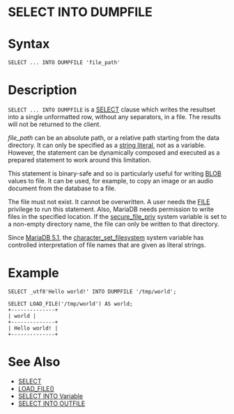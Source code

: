 # SELECT INTO DUMPFILE

#

# Syntax

```
SELECT ... INTO DUMPFILE 'file_path'
```

#

# Description

`SELECT ... INTO DUMPFILE` is a [SELECT](../../../../../server-usage/replication-cluster-multi-master/standard-replication/selectively-skipping-replication-of-binlog-events.md) clause which writes the resultset into a single unformatted row, without any separators, in a file. The results will not be returned to the client.

*file_path* can be an absolute path, or a relative path starting from the data directory. It can only be specified as a [string literal](../../../sql-language-structure/string-literals.md), not as a variable. However, the statement can be dynamically composed and executed as a prepared statement to work around this limitation.

This statement is binary-safe and so is particularly useful for writing [BLOB](../../../../data-types/string-data-types/blob.md) values to file. It can be used, for example, to copy an image or an audio document from the database to a file.

The file must not exist. It cannot be overwritten. A user needs the [FILE](../../account-management-sql-commands/grant.md#global-privileges) privilege to run this statement. Also, MariaDB needs permission to write files in the specified location. If the [secure_file_priv](../../../../../server-usage/replication-cluster-multi-master/optimization-and-tuning/system-variables/server-system-variables.md#secure_file_priv) system variable is set to a non-empty directory name, the file can only be written to that directory.

Since [MariaDB 5.1](/kb/en/what-is-mariadb-51/), the [character_set_filesystem](../../../../../server-usage/replication-cluster-multi-master/optimization-and-tuning/system-variables/server-system-variables.md#character_set_filesystem) system variable has controlled interpretation of file names that are given as literal strings.

#

# Example

```
SELECT _utf8'Hello world!' INTO DUMPFILE '/tmp/world';

SELECT LOAD_FILE('/tmp/world') AS world;
+--------------+
| world |
+--------------+
| Hello world! |
+--------------+
```

#

# See Also

* [SELECT](../../../../../server-usage/replication-cluster-multi-master/standard-replication/selectively-skipping-replication-of-binlog-events.md)
* [LOAD_FILE()](../../built-in-functions/string-functions/load_file.md)
* [SELECT INTO Variable](/kb/en/select-into-variable/)
* [SELECT INTO OUTFILE](select-into-outfile.md)
